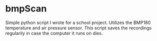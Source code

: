 # bmpScan
Simple python script I wrote for a school project. Utilizes the BMP180 temperature and air pressure sensor. This script saves the recordings regularily in case the computer it runs on dies.
